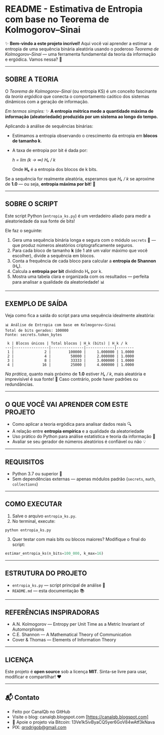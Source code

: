# **README - Estimativa de Entropia com base no Teorema de Kolmogorov–Sinai**

✨ **Bem-vindo a este projeto incrível!** Aqui você vai aprender a estimar a entropia de uma sequência binária aleatória usando o poderoso *Teorema de Kolmogorov–Sinai* — uma ferramenta fundamental da teoria da informação e ergódica. Vamos nessa? 🚀

---

## **SOBRE A TEORIA**

O *Teorema de Kolmogorov–Sinai* (ou entropia KS) é um conceito fascinante da *teoria ergódica* que conecta o comportamento caótico dos sistemas dinâmicos com a geração de informação.

*Em termos simples:*
✨ **A entropia métrica mede a quantidade máxima de informação (aleatoriedade) produzida por um sistema ao longo do tempo.**

Aplicando à análise de sequências binárias:

* Estimamos a entropia observando o crescimento da entropia em **blocos de tamanho k**.
* A taxa de entropia por bit é dada por:

  *h = lim (k → ∞) Hₖ / k*

  Onde **Hₖ** é a entropia dos blocos de k bits.

Se a sequência for realmente aleatória, esperamos que *Hₖ / k* se aproxime de **1.0** — ou seja, **entropia máxima por bit**! 🎉

---

## **SOBRE O SCRIPT**

Este script Python (`entropia_ks.py`) é um verdadeiro aliado para medir a aleatoriedade da sua fonte de bits!

Ele faz o seguinte:

1. Gera uma sequência binária longa e segura com o módulo `secrets` 🔐 — que produz números aleatórios criptograficamente seguros.
2. Para cada bloco de tamanho **k** (de 1 até um valor máximo que você escolher), divide a sequência em blocos.
3. Conta a frequência de cada bloco para calcular a **entropia de Shannon** (Hₖ).
4. Calcula a **entropia por bit** dividindo Hₖ por k.
5. Mostra uma tabela clara e organizada com os resultados — perfeita para analisar a qualidade da aleatoriedade! 📊

---

## **EXEMPLO DE SAÍDA**

Veja como fica a saída do script para uma sequência idealmente aleatória:

```
📊 Análise de Entropia com base em Kolmogorov–Sinai  
Total de bits gerados: 100000  
Fonte: secrets.token_bytes  

 k | Blocos únicos | Total blocos | H_k (bits) | H_k / k  
---|----------------|---------------|-------------|--------  
 1 |              2 |        100000 |     1.000000 | 1.0000  
 2 |              4 |         50000 |     2.000000 | 1.0000  
 3 |              8 |         33333 |     3.000000 | 1.0000  
 4 |             16 |         25000 |     4.000000 | 1.0000  
```

*Na prática*, quanto mais próximo de **1.0** estiver *Hₖ / k*, mais aleatória e imprevisível é sua fonte! 🥳 Caso contrário, pode haver padrões ou redundâncias.

---

## **O QUE VOCÊ VAI APRENDER COM ESTE PROJETO**

* Como aplicar a teoria ergódica para analisar dados reais 🔍
* A relação entre **entropia empírica** e a qualidade da aleatoriedade
* Uso prático do Python para análise estatística e teoria da informação 🐍
* Avaliar se seu gerador de números aleatórios é confiável ou não 💡

---

## **REQUISITOS**

* Python 3.7 ou superior 🐍
* Sem dependências externas — apenas módulos padrão (`secrets`, `math`, `collections`)

---

## **COMO EXECUTAR**

1. Salve o arquivo `entropia_ks.py`.
2. No terminal, execute:

```
python entropia_ks.py
```

3. Quer testar com mais bits ou blocos maiores? Modifique o final do script:

```python
estimar_entropia_ks(n_bits=100_000, k_max=16)
```

---

## **ESTRUTURA DO PROJETO**

* `entropia_ks.py` — script principal de análise 🔧
* `README.md` — esta documentação 📚

---

## **REFERÊNCIAS INSPIRADORAS**

* A.N. Kolmogorov — Entropy per Unit Time as a Metric Invariant of Automorphisms
* C.E. Shannon — A Mathematical Theory of Communication
* Cover & Thomas — Elements of Information Theory

---

## **LICENÇA**

Este projeto é **open source** sob a licença **MIT**. Sinta-se livre para usar, modificar e compartilhar! ❤️

--- 
  
## 📬 Contato

* Feito por CanalQb no GitHub 
* Visite o blog: canalqb.blogspot.com [https://canalqb.blogspot.com]
* 💸 Apoie o projeto via Bitcoin: 13Ve1k5ivByaCQ5yer6GoV84wAtf3kNava
* PIX: qrodrigob@gmail.com
